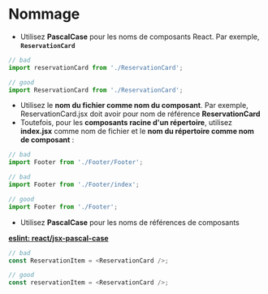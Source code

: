 # Nommage

- Utilisez **PascalCase** pour les noms de composants React. Par exemple, **`ReservationCard`**

```Javascript
// bad
import reservationCard from './ReservationCard';

// good
import ReservationCard from './ReservationCard';
```

- Utilisez le **nom du fichier comme nom du composant**. Par exemple, ReservationCard.jsx doit avoir pour nom de référence **ReservationCard**
- Toutefois, pour les **composants racine d'un répertoire**, utilisez **index.jsx** comme nom de fichier et le **nom du répertoire comme nom de composant** :

```Javascript
// bad
import Footer from './Footer/Footer';

// bad
import Footer from './Footer/index';

// good
import Footer from './Footer';
```

- Utilisez **PascalCase** pour les noms de références de composants

**[eslint: react/jsx-pascal-case](https://github.com/yannickcr/eslint-plugin-react/blob/master/docs/rules/jsx-pascal-case.md)**

```Javascript
// bad
const ReservationItem = <ReservationCard />;

// good
const reservationItem = <ReservationCard />;
```